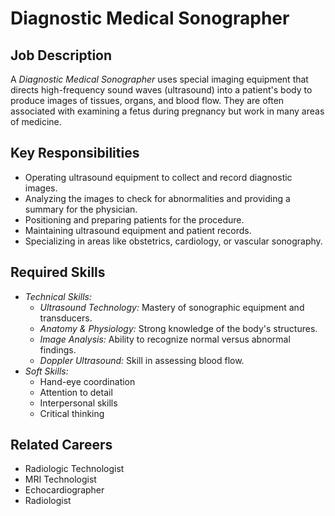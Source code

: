 # Diagnostic Medical Sonographer

## Job Description
A *Diagnostic Medical Sonographer* uses special imaging equipment that directs high-frequency sound waves (ultrasound) into a patient's body to produce images of tissues, organs, and blood flow. They are often associated with examining a fetus during pregnancy but work in many areas of medicine.

## Key Responsibilities
- Operating ultrasound equipment to collect and record diagnostic images.
- Analyzing the images to check for abnormalities and providing a summary for the physician.
- Positioning and preparing patients for the procedure.
- Maintaining ultrasound equipment and patient records.
- Specializing in areas like obstetrics, cardiology, or vascular sonography.

## Required Skills
- *Technical Skills:*
    - *Ultrasound Technology:* Mastery of sonographic equipment and transducers.
    - *Anatomy & Physiology:* Strong knowledge of the body's structures.
    - *Image Analysis:* Ability to recognize normal versus abnormal findings.
    - *Doppler Ultrasound:* Skill in assessing blood flow.
- *Soft Skills:*
    - Hand-eye coordination
    - Attention to detail
    - Interpersonal skills
    - Critical thinking

## Related Careers
- Radiologic Technologist
- MRI Technologist
- Echocardiographer
- Radiologist